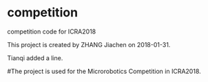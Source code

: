 # competition
competition code for ICRA2018

This project is created by ZHANG Jiachen on 2018-01-31.


Tianqi added a line.

#The project is used for the Microrobotics Competition in ICRA2018.
